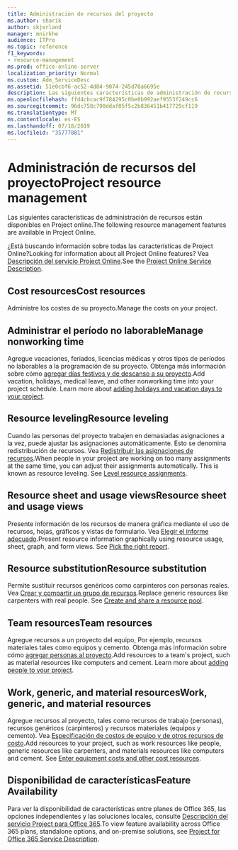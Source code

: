 ```yaml
---
title: Administración de recursos del proyecto
ms.author: sharik
author: skjerland
manager: mnirkhe
audience: ITPro
ms.topic: reference
f1_keywords:
- resource-management
ms.prod: office-online-server
localization_priority: Normal
ms.custom: Adm_ServiceDesc
ms.assetid: 51e0cbf6-ac52-4d84-9074-245d70a6695e
description: Las siguientes características de administración de recursos están disponibles en Project online.
ms.openlocfilehash: ffd4cbcac9f784295c0be0b992aef9553f249cc6
ms.sourcegitcommit: 96dc758c790ddaf05f5c2b836451b417729cf119
ms.translationtype: MT
ms.contentlocale: es-ES
ms.lasthandoff: 07/18/2019
ms.locfileid: "35777881"
---
```

# <a name="project-resource-management"></a><span data-ttu-id="9afe0-103">Administración de recursos del proyecto</span><span class="sxs-lookup"><span data-stu-id="9afe0-103">Project resource management</span></span>

<span data-ttu-id="9afe0-104">Las siguientes características de administración de recursos están disponibles en Project online.</span><span class="sxs-lookup"><span data-stu-id="9afe0-104">The following resource management features are available in Project Online.</span></span>
  
<span data-ttu-id="9afe0-105">¿Está buscando información sobre todas las características de Project Online?</span><span class="sxs-lookup"><span data-stu-id="9afe0-105">Looking for information about all Project Online features?</span></span> <span data-ttu-id="9afe0-106">Vea [Descripción del servicio Project Online](project-online-service-description.md).</span><span class="sxs-lookup"><span data-stu-id="9afe0-106">See the [Project Online Service Description](project-online-service-description.md).</span></span>
  
## <a name="cost-resources"></a><span data-ttu-id="9afe0-107">Cost resources</span><span class="sxs-lookup"><span data-stu-id="9afe0-107">Cost resources</span></span>
<span data-ttu-id="9afe0-108"><a name="bkmk_CostResources"> </a></span><span class="sxs-lookup"><span data-stu-id="9afe0-108"></span></span>

<span data-ttu-id="9afe0-109">Administre los costes de su proyecto.</span><span class="sxs-lookup"><span data-stu-id="9afe0-109">Manage the costs on your project.</span></span>
  
## <a name="manage-nonworking-time"></a><span data-ttu-id="9afe0-110">Administrar el período no laborable</span><span class="sxs-lookup"><span data-stu-id="9afe0-110">Manage nonworking time</span></span>
<span data-ttu-id="9afe0-111"><a name="bkmk_Managenonworkingtime"> </a></span><span class="sxs-lookup"><span data-stu-id="9afe0-111"></span></span>

<span data-ttu-id="9afe0-p102">Agregue vacaciones, feriados, licencias médicas y otros tipos de períodos no laborables a la programación de su proyecto. Obtenga más información sobre cómo [agregar días festivos y de descanso a su proyecto](https://go.microsoft.com/fwlink/p/?LinkId=271337).</span><span class="sxs-lookup"><span data-stu-id="9afe0-p102">Add vacation, holidays, medical leave, and other nonworking time into your project schedule. Learn more about [adding holidays and vacation days to your project](https://go.microsoft.com/fwlink/p/?LinkId=271337).</span></span>
  
## <a name="resource-leveling"></a><span data-ttu-id="9afe0-114">Resource leveling</span><span class="sxs-lookup"><span data-stu-id="9afe0-114">Resource leveling</span></span>
<span data-ttu-id="9afe0-115"><a name="bkmk_Resourceleveling"> </a></span><span class="sxs-lookup"><span data-stu-id="9afe0-115"></span></span>

<span data-ttu-id="9afe0-p103">Cuando las personas del proyecto trabajen en demasiadas asignaciones a la vez, puede ajustar las asignaciones automáticamente. Esto se denomina redistribución de recursos. Vea [Redistribuir las asignaciones de recursos](https://go.microsoft.com/fwlink/p/?LinkId=271348).</span><span class="sxs-lookup"><span data-stu-id="9afe0-p103">When people in your project are working on too many assignments at the same time, you can adjust their assignments automatically. This is known as resource leveling. See [Level resource assignments](https://go.microsoft.com/fwlink/p/?LinkId=271348).</span></span>
  
## <a name="resource-sheet-and-usage-views"></a><span data-ttu-id="9afe0-119">Resource sheet and usage views</span><span class="sxs-lookup"><span data-stu-id="9afe0-119">Resource sheet and usage views</span></span>
<span data-ttu-id="9afe0-120"><a name="bkmk_resourcesheetandusageviews"> </a></span><span class="sxs-lookup"><span data-stu-id="9afe0-120"></span></span>

<span data-ttu-id="9afe0-p104">Presente información de los recursos de manera gráfica mediante el uso de recursos, hojas, gráficos y vistas de formulario. Vea [Elegir el informe adecuado](https://go.microsoft.com/fwlink/?LinkId=402920).</span><span class="sxs-lookup"><span data-stu-id="9afe0-p104">Present resource information graphically using resource usage, sheet, graph, and form views. See [Pick the right report](https://go.microsoft.com/fwlink/?LinkId=402920).</span></span>
  
## <a name="resource-substitution"></a><span data-ttu-id="9afe0-123">Resource substitution</span><span class="sxs-lookup"><span data-stu-id="9afe0-123">Resource substitution</span></span>
<span data-ttu-id="9afe0-124"><a name="bkmk_ResourceSubstitution"> </a></span><span class="sxs-lookup"><span data-stu-id="9afe0-124"></span></span>

<span data-ttu-id="9afe0-p105">Permite sustituir recursos genéricos como carpinteros con personas reales. Vea [Crear y compartir un grupo de recursos](https://go.microsoft.com/fwlink/?LinkId=402921).</span><span class="sxs-lookup"><span data-stu-id="9afe0-p105">Replace generic resources like carpenters with real people. See [Create and share a resource pool](https://go.microsoft.com/fwlink/?LinkId=402921).</span></span>
  
## <a name="team-resources"></a><span data-ttu-id="9afe0-127">Team resources</span><span class="sxs-lookup"><span data-stu-id="9afe0-127">Team resources</span></span>
<span data-ttu-id="9afe0-128"><a name="bkmk_Teamresources"> </a></span><span class="sxs-lookup"><span data-stu-id="9afe0-128"></span></span>

<span data-ttu-id="9afe0-p106">Agregue recursos a un proyecto del equipo, Por ejemplo, recursos materiales tales como equipos y cemento. Obtenga más información sobre cómo [agregar personas al proyecto](https://go.microsoft.com/fwlink/p/?LinkId=271347).</span><span class="sxs-lookup"><span data-stu-id="9afe0-p106">Add resources to a team's project, such as material resources like computers and cement. Learn more about [adding people to your project](https://go.microsoft.com/fwlink/p/?LinkId=271347).</span></span>
  
## <a name="work-generic-and-material-resources"></a><span data-ttu-id="9afe0-131">Work, generic, and material resources</span><span class="sxs-lookup"><span data-stu-id="9afe0-131">Work, generic, and material resources</span></span>
<span data-ttu-id="9afe0-132"><a name="bkmk_WorkGenericMaterialResources"> </a></span><span class="sxs-lookup"><span data-stu-id="9afe0-132"></span></span>

<span data-ttu-id="9afe0-p107">Agregue recursos al proyecto, tales como recursos de trabajo (personas), recursos genéricos (carpinteros) y recursos materiales (equipos y cemento). Vea [Especificación de costos de equipo y de otros recursos de costo](https://go.microsoft.com/fwlink/?LinkId=402922).</span><span class="sxs-lookup"><span data-stu-id="9afe0-p107">Add resources to your project, such as work resources like people, generic resources like carpenters, and materials resources like computers and cement. See [Enter equipment costs and other cost resources](https://go.microsoft.com/fwlink/?LinkId=402922).</span></span>
  
## <a name="feature-availability"></a><span data-ttu-id="9afe0-135">Disponibilidad de características</span><span class="sxs-lookup"><span data-stu-id="9afe0-135">Feature Availability</span></span>
<span data-ttu-id="9afe0-136"><a name="bkmk_WorkGenericMaterialResources"> </a></span><span class="sxs-lookup"><span data-stu-id="9afe0-136"></span></span>

<span data-ttu-id="9afe0-137">Para ver la disponibilidad de características entre planes de Office 365, las opciones independientes y las soluciones locales, consulte [Descripción del servicio Project para Office 365](http://technet.microsoft.com/library/f610ba5b-57d0-4324-a205-bce300adc7a3.aspx).</span><span class="sxs-lookup"><span data-stu-id="9afe0-137">To view feature availability across Office 365 plans, standalone options, and on-premise solutions, see [Project for Office 365 Service Description](http://technet.microsoft.com/library/f610ba5b-57d0-4324-a205-bce300adc7a3.aspx).</span></span>
  

